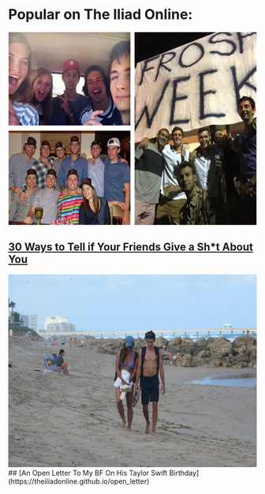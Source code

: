 <div class="popular">
  <h1>Popular on The Iliad Online:</h1>
</div>

<a href="https://theiliadonline.github.io/30_reasons">
  <img src="/sam_collage.jpg" alt="Sam with friends" width="600" height="391" />
</a>
<a href="https://theiliadonline.github.io/30_reasons">
  <h2>30 Ways to Tell if Your Friends Give a Sh*t About You</h2>
</a>

<a href="https://theiliadonline.github.io/open_letter">
    <img src="/sam_and_me.jpg" alt="Sam with me" width="600" height="391" />
</a>
## [An Open Letter To My BF On His Taylor Swift Birthday](https://theiliadonline.github.io/open_letter)
